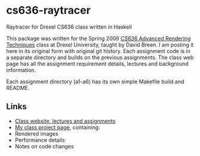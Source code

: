 # cs636-raytracer

Raytracer for Drexel CS636 class written in Haskell

This package was written for the Spring 2009 [CS636 Advanced Rendering
Techniques][class] class at Drexel University, taught by David Breen.  I am
posting it here in its original form with original git history.  Each assignment
code is in a separate directory and builds on the previous assignments.  The
class web page has all the assignment requirement details, lectures and
background information.

Each assignment directory (a1-a6) has its own simple Makefile build and README.

## Links

- [Class website, lectures and assignments][class]
- [My class project page][project], containing:
 - Rendered images
 - Performance details
 - Notes on code changes

[class]: https://www.cs.drexel.edu/~david/Classes/CS431/index_Spring09.html
[project]: https://www.cs.drexel.edu/~tc365/cs636.html
